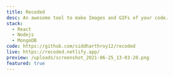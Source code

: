 ```yaml
---
title: Recoded
desc: An awesome tool to make Images and GIFs of your code.
stack:
  - React
  - Nodejs
  - MongoDB
code: https://github.com/siddharthroy12/recoded
live: https://recoded.netlify.app/
preview: /uploads/screenshot_2021-06-25_13-03-20.png
featured: true
---
```


